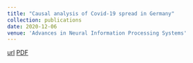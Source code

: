 ```yaml
---
title: "Causal analysis of Covid-19 spread in Germany"
collection: publications
date: 2020-12-06
venue: 'Advances in Neural Information Processing Systems'
---
```

[url](https://proceedings.neurips.cc/paper/2020/hash/205e73579f21c2ed134dbd6ce7e4a1ea-Abstract.html)
[PDF](https://proceedings.neurips.cc/paper/2020/file/205e73579f21c2ed134dbd6ce7e4a1ea-Paper.pdf)

